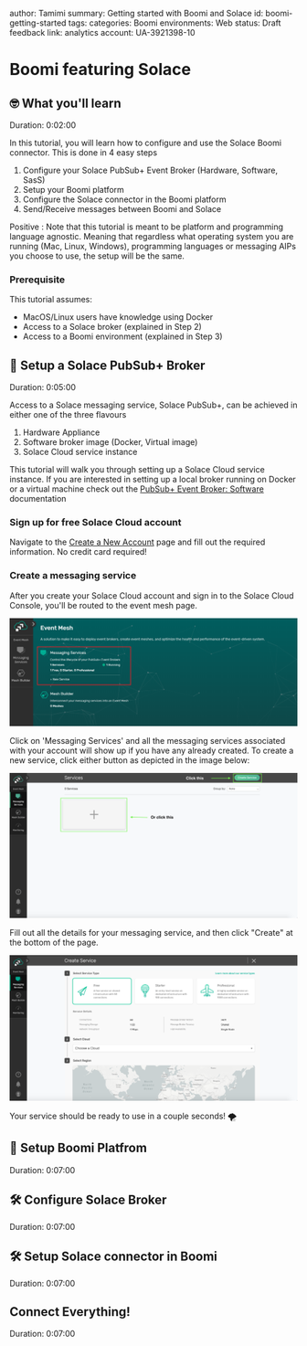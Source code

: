 author: Tamimi
summary: Getting started with Boomi and Solace
id: boomi-getting-started
tags:
categories: Boomi
environments: Web
status: Draft
feedback link: 
analytics account: UA-3921398-10

# Boomi featuring Solace

## 🤓 What you'll learn 
Duration: 0:02:00

In this tutorial, you will learn how to configure and use the Solace Boomi connector. This is done in 4 easy steps
1. Configure your Solace PubSub+ Event Broker (Hardware, Software, SasS)
1. Setup your Boomi platform
1. Configure the Solace connector in the Boomi platform
1. Send/Receive messages between Boomi and Solace

Positive
: Note that this tutorial is meant to be platform and programming language agnostic. Meaning that regardless what operating system you are running (Mac, Linux, Windows), programming languages or messaging AIPs you choose to use, the setup will be the same.

### Prerequisite 
This tutorial assumes:
* MacOS/Linux users have knowledge using Docker
* Access to a Solace broker (explained in Step 2)
* Access to a Boomi environment (explained in Step 3)

## 📌 Setup a Solace PubSub+ Broker 
Duration: 0:05:00

Access to a Solace messaging service, Solace PubSub+, can be achieved in either one of the three flavours
1. Hardware Appliance
1. Software broker image (Docker, Virtual image)
1. Solace Cloud service instance

This tutorial will walk you through setting up a Solace Cloud service instance. If you are interested in setting up a local broker running on Docker or a virtual machine check out the [PubSub+ Event  Broker: Software](https://docs.solace.com/Solace-SW-Broker-Set-Up/SW-Broker-Image-Setup.htm) documentation

### Sign up for free Solace Cloud account 
Navigate to the [Create a New Account](https://console.solace.cloud/login/new-account) page and fill out the required information. No credit card required!

### Create a messaging service
After you create your Solace Cloud account and sign in to the Solace Cloud Console, you'll be routed to the event mesh page.

![Solace Cloud Event Mesh Page](img/landing-page-event-mesh.png "Solace Cloud Event Mesh")


Click on 'Messaging Services' and all the messaging services associated with your account will show up if you have any already created. To create a new service, click either button as depicted in the image below:

![Solace Cloud Landing Page](img/landing-page-signup.png "Solace Cloud Landing Page")

Fill out all the details for your messaging service, and then click "Create" at the bottom of the page.

![Create Solace Cloud Messaging Service](img/create-service.png "Solace Cloud Messaging Service")

Your service should be ready to use in a couple seconds! 🌪

## 📌 Setup Boomi Platfrom 
Duration: 0:07:00

## 🛠 Configure Solace Broker 
Duration: 0:07:00

## 🛠 Setup Solace connector in Boomi 
Duration: 0:07:00

## Connect Everything!
Duration: 0:07:00

